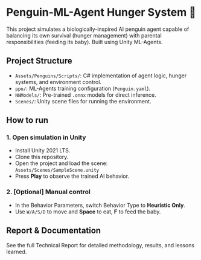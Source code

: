 # Penguin-ML-Agent Hunger System 🐧

This project simulates a biologically-inspired AI penguin agent capable of balancing its own survival (hunger management) with parental responsibilities (feeding its baby). Built using Unity ML-Agents.

## Project Structure

- `Assets/Penguins/Scripts/`: C# implementation of agent logic, hunger systems, and environment control.
- `ppo/`: ML-Agents training configuration (`Penguin.yaml`).
- `NNModels/`: Pre-trained `.onnx` models for direct inference.
- `Scenes/`: Unity scene files for running the environment.

## How to run

### 1. Open simulation in Unity

- Install Unity 2021 LTS.
- Clone this repository.
- Open the project and load the scene:  
  `Assets/Scenes/SampleScene.unity`
- Press **Play** to observe the trained AI behavior.

### 2. [Optional] Manual control

- In the Behavior Parameters, switch Behavior Type to **Heuristic Only**.
- Use `W/A/S/D` to move and **Space** to eat, **F** to feed the baby.

## Report & Documentation

See the full Technical Report for detailed methodology, results, and lessons learned.
